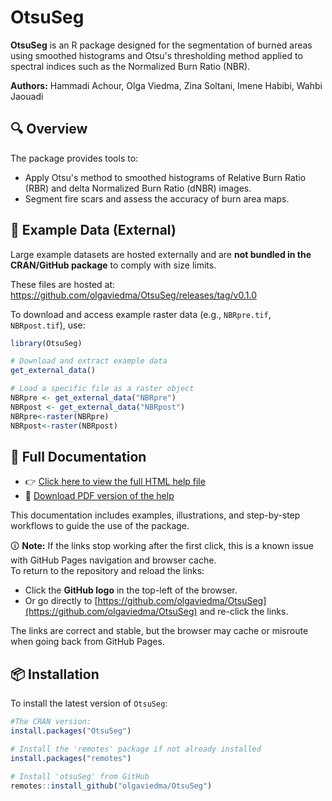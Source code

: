 # OtsuSeg

**OtsuSeg** is an R package designed for the segmentation of burned areas using smoothed histograms and Otsu's thresholding method applied to spectral indices such as the Normalized Burn Ratio (NBR).

**Authors:** Hammadi Achour, Olga Viedma, Zina Soltani, Imene Habibi, Wahbi Jaouadi

## 🔍 Overview

The package provides tools to:

- Apply Otsu's method to smoothed histograms of Relative Burn Ratio (RBR) and delta Normalized Burn Ratio (dNBR) images.
- Segment fire scars and assess the accuracy of burn area maps.

## 📁 Example Data (External)

Large example datasets are hosted externally and are **not bundled in the CRAN/GitHub package** to comply with size limits.

These files are hosted at:
https://github.com/olgaviedma/OtsuSeg/releases/tag/v0.1.0

To download and access example raster data (e.g., `NBRpre.tif`, `NBRpost.tif`), use:

```r
library(OtsuSeg)

# Download and extract example data
get_external_data()

# Load a specific file as a raster object
NBRpre <- get_external_data("NBRpre")
NBRpost <- get_external_data("NBRpost")
NBRpre<-raster(NBRpre)
NBRpost<-raster(NBRpost)

```
## 📘 Full Documentation

- 👉 [Click here to view the full HTML help file](https://olgaviedma.github.io/OtsuSeg/)
- 📄 [Download PDF version of the help](https://olgaviedma.github.io/OtsuSeg/help_otsuSeg.R.pdf)

This documentation includes examples, illustrations, and step-by-step workflows to guide the use of the package.

🛈 **Note:** If the links stop working after the first click, this is a known issue with GitHub Pages navigation and browser cache.  
To return to the repository and reload the links:
- Click the **GitHub logo** in the top-left of the browser.
- Or go directly to [https://github.com/olgaviedma/OtsuSeg](https://github.com/olgaviedma/OtsuSeg) and re-click the links.

The links are correct and stable, but the browser may cache or misroute when going back from GitHub Pages.


## 📦 Installation

To install the latest version of `OtsuSeg`:

```r
#The CRAN version:
install.packages("OtsuSeg")

# Install the 'remotes' package if not already installed
install.packages("remotes")

# Install 'otsuSeg' from GitHub
remotes::install_github("olgaviedma/OtsuSeg")

```



